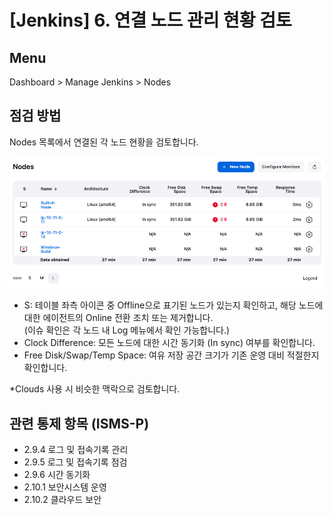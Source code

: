 # [Jenkins] 6. 연결 노드 관리 현황 검토

## Menu 
Dashboard > Manage Jenkins > Nodes

## 점검 방법 
Nodes 목록에서 연결된 각 노드 현황을 검토합니다. 

![nodes](images/nodes.png)

- S: 테이블 좌측 아이콘 중 Offline으로 표기된 노드가 있는지 확인하고, 해당 노드에 대한 에이전트의 Online 전환 조치 또는 제거합니다.  
(이슈 확인은 각 노드 내 Log 메뉴에서 확인 가능합니다.)
- Clock Difference: 모든 노드에 대한 시간 동기화 (In sync) 여부를 확인합니다. 
- Free Disk/Swap/Temp Space: 여유 저장 공간 크기가 기존 운영 대비 적절한지 확인합니다. 

*Clouds 사용 시 비슷한 맥락으로 검토합니다.

## 관련 통제 항목 (ISMS-P)
- 2.9.4 로그 및 접속기록 관리
- 2.9.5 로그 및 접속기록 점검
- 2.9.6 시간 동기화
- 2.10.1 보안시스템 운영
- 2.10.2 클라우드 보안
